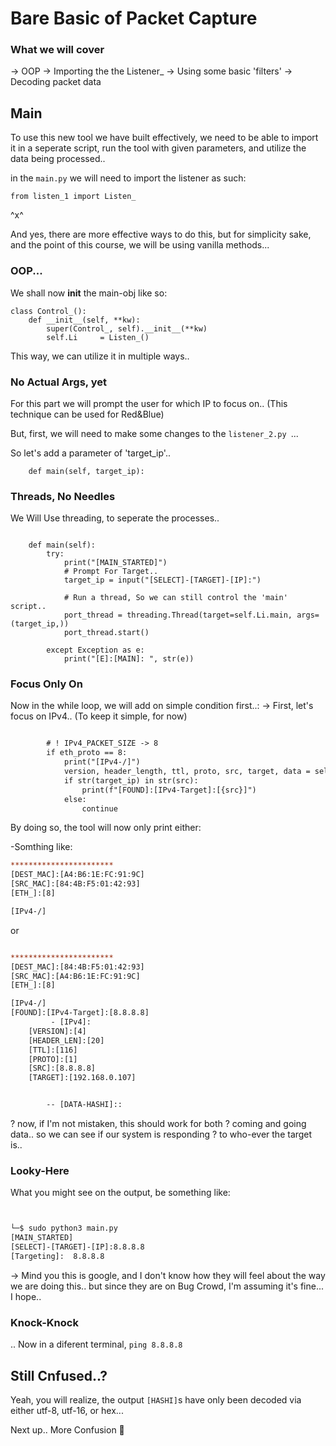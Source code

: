 # Bare Basic of Packet Capture #

### What we will cover ###

-> OOP
-> Importing the the Listener_
-> Using some basic 'filters'
-> Decoding packet data


## Main ##

To use this new tool we have built effectively,
we need to be able to import it in a seperate
script, run the tool with given parameters,
and utilize the data being processed..


in the ```main.py``` we will need to import the 
listener as such:

```
from listen_1 import Listen_ 

```

^x^ 

And yes, there are more effective ways to do this,
but for simplicity sake, and the point of this course,
we will be using vanilla methods...

### OOP... ###


We shall now __init__ the main-obj like so:

```
class Control_():
    def __init__(self, **kw):
        super(Control_, self).__init__(**kw)
        self.Li     = Listen_()

```

This way, we can utilize it in multiple ways..


### No Actual Args, yet ###

For this part we will prompt the user for which
IP to focus on.. 
(This technique can be used for Red&Blue)

But, first, we will need to make some changes to
the ```listener_2.py ```...

So let's add a parameter of 'target_ip'..

```
    def main(self, target_ip):
```


### Threads, No Needles ###

We Will Use threading, to seperate the processes..

```

    def main(self):
        try:
            print("[MAIN_STARTED]")
            # Prompt For Target..
            target_ip = input("[SELECT]-[TARGET]-[IP]:")

            # Run a thread, So we can still control the 'main' script..
            port_thread = threading.Thread(target=self.Li.main, args=(target_ip,))
            port_thread.start()

        except Exception as e:
            print("[E]:[MAIN]: ", str(e))
```


### Focus Only On ###

Now in the while loop, we will add on simple condition first..:
-> First, let's focus on IPv4.. (To keep it simple, for now)

```diff

        # ! IPv4_PACKET_SIZE -> 8
        if eth_proto == 8:
            print("[IPv4-/]")
            version, header_length, ttl, proto, src, target, data = self.ipv4_packet(data)
            if str(target_ip) in str(src):
                print(f"[FOUND]:[IPv4-Target]:[{src}]")
            else:
                continue


```

By doing so, the tool will now only print either:

-Somthing like:
```diff
***********************
[DEST_MAC]:[A4:B6:1E:FC:91:9C]
[SRC_MAC]:[84:4B:F5:01:42:93]
[ETH_]:[8]

[IPv4-/]


```
or 

```diff

***********************
[DEST_MAC]:[84:4B:F5:01:42:93]
[SRC_MAC]:[A4:B6:1E:FC:91:9C]
[ETH_]:[8]

[IPv4-/]
[FOUND]:[IPv4-Target]:[8.8.8.8]
         - [IPv4]:
    [VERSION]:[4]
    [HEADER_LEN]:[20]
    [TTL]:[116]
    [PROTO]:[1]
    [SRC]:[8.8.8.8]
    [TARGET]:[192.168.0.107]


        -- [DATA-HASHI]:: 

```



? now, if I'm not mistaken, this should work for both 
? coming and going data.. so we can see if our system is responding 
? to who-ever the target is..


### Looky-Here ###

What you might see on the output, be something like:

```diff


└─$ sudo python3 main.py
[MAIN_STARTED]
[SELECT]-[TARGET]-[IP]:8.8.8.8
[Targeting]:  8.8.8.8


```

-> Mind you this is google, and I don't know how they will feel
about the way we are doing this.. but since they are on Bug Crowd,
I'm assuming it's fine... I hope..


### Knock-Knock ###

.. Now in a diferent terminal, ``` ping 8.8.8.8 ```



## Still Cnfused..? ##

Yeah, you will realize, the output ```[HASHI]```s have only
been decoded via either utf-8, utf-16, or hex...


Next up.. More Confusion 🔭

